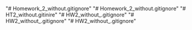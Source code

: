 "# Homework_2_without.gitignore" 
"# Homework_2_without.gitignore" 
"# HT2_without.gitinire" 
"# HW2_without_.gitignore" 
"# HW2_without_.gitignore" 
"# HW2_without_.gitignore" 
